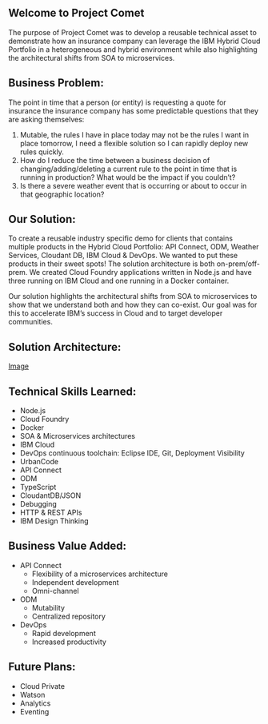 ## Welcome to Project Comet
The purpose of Project Comet was to develop a reusable technical asset to demonstrate how an insurance company can leverage the IBM Hybrid Cloud Portfolio in a heterogeneous and hybrid environment while also highlighting the architectural shifts from SOA to microservices.

## Business Problem:
The point in time that a person (or entity) is requesting a quote for insurance the insurance company has some predictable questions that they are asking themselves:

1. Mutable, the rules I have in place today may not be the rules I want in place tomorrow, I need a flexible solution so I can rapidly deploy new rules quickly. 
2. How do I reduce the time between a business decision of changing/adding/deleting a current rule to the point in time that is running in production? What would be the impact if you couldn’t?
3. Is there a severe weather event that is occurring or about to occur in that geographic location?

## Our Solution: 
To create a reusable industry specific demo for clients that contains multiple products in the Hybrid Cloud Portfolio: API Connect, ODM, Weather Services, Cloudant DB, IBM Cloud & DevOps.  We wanted to put these products in their sweet spots! The solution architecture is both on-prem/off-prem.  We created Cloud Foundry applications written in Node.js and have three running on IBM Cloud and one running in a Docker container. 

Our solution highlights the architectural shifts from SOA to microservices to show that we understand both and how they can co-exist.  Our goal was for this to accelerate IBM’s success in Cloud and to target developer communities.

## Solution Architecture:
[Image](https://github.com/melsapicdemo/Project-Comet/blob/master/Project%20Comet%20Solution%20Architecture.png)

## Technical Skills Learned:
-	Node.js
-	Cloud Foundry
-	Docker
-	SOA & Microservices architectures
-	IBM Cloud 
-	DevOps continuous toolchain: Eclipse IDE, Git, Deployment Visibility
-	UrbanCode
-	API Connect
-	ODM
-	TypeScript
-	CloudantDB/JSON
-	Debugging
-	HTTP & REST APIs
-	IBM Design Thinking 

## Business Value Added:
-	API Connect
    - Flexibility of a microservices architecture
    - Independent development
    - Omni-channel
- ODM
  - Mutability
  - Centralized repository
- DevOps
  - Rapid development
  - Increased productivity

## Future Plans:
-	Cloud Private
-	Watson 
-	Analytics
-	Eventing 
